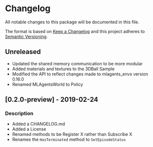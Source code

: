 # Changelog
All notable changes to this package will be documented in this file.

The format is based on [Keep a Changelog](http://keepachangelog.com/en/1.0.0/)
and this project adheres to [Semantic Versioning](http://semver.org/spec/v2.0.0.html).

## Unreleased
 - Updated the shared memory communication to be more modular
 - Added materials and textures to the 3DBall Sample
 - Modified the API to reflect changes made to mlagents_envs version 0.16.0
 - Renamed MLAgentsWorld to Policy

## [0.2.0-preview] - 2019-02-24

### Description
 - Added a CHANGELOG.md
 - Added a License
 - Renamed methods to be Register X rather than Subscribe X
 - Renames the `HasTerminated` method to `SetEpisodeStatus`

